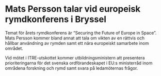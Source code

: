 # Mats Persson talar vid europeisk rymdkonferens i Bryssel

Temat för årets rymdkonferens är “Securing the Future of Europe in Space”. Mats Persson kommer bland annat att tala om vikten av en rättvis och hållbar användning av rymden samt ett nära europeiskt samarbete inom området.

Vid mötet i ITRE-utskottet kommer utbildningsministern att presentera prioriteringarna för det svenska ordförandeskapet i EU:s ministerråd inom områdena forskning och rymd samt svara på ledamöternas frågor.
